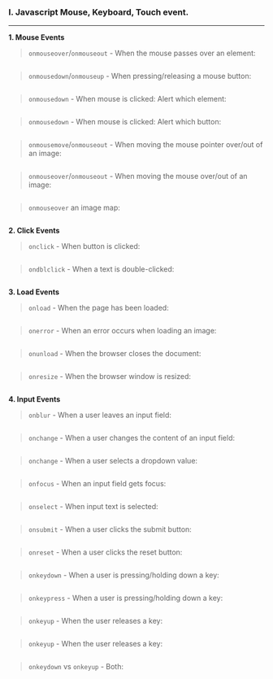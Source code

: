 ### I. Javascript Mouse, Keyboard, Touch event.
---

**1. Mouse Events**

>```onmouseover```/```onmouseout``` - When the mouse passes over an element:
```javascript

```
>```onmousedown```/```onmouseup``` - When pressing/releasing a mouse button:
```javascript

```

>```onmousedown``` - When mouse is clicked: Alert which element:
```javascript

```

>```onmousedown``` - When mouse is clicked: Alert which button:
```javascript

```

>```onmousemove```/```onmouseout``` - When moving the mouse pointer over/out of an image:
```javascript

```

>```onmouseover```/```onmouseout``` - When moving the mouse over/out of an image:
```javascript

```

>```onmouseover``` an image map:
```javascript

```

**2. Click Events**

>```onclick``` - When button is clicked:
```javascript

```
>```ondblclick``` - When a text is double-clicked:
```javascript

```

**3. Load Events**

>```onload``` - When the page has been loaded:
```javascript

```
>```onerror``` - When an error occurs when loading an image:
```javascript

```

>```onunload``` - When the browser closes the document:
```javascript

```

>```onresize``` - When the browser window is resized:
```javascript

```

**4. Input Events**

>```onblur``` - When a user leaves an input field:
```javascript

```

>```onchange``` - When a user changes the content of an input field:
```javascript

```

>```onchange``` - When a user selects a dropdown value:
```javascript

```

>```onfocus``` - When an input field gets focus:
```javascript

```

>```onselect``` - When input text is selected:
```javascript

```

>```onsubmit``` - When a user clicks the submit button:
```javascript

```

>```onreset``` - When a user clicks the reset button:
```javascript

```

>```onkeydown``` - When a user is pressing/holding down a key:
```javascript

```

>```onkeypress``` - When a user is pressing/holding down a key:
```javascript

```

>```onkeyup``` - When the user releases a key:
```javascript

```

>```onkeyup``` - When the user releases a key:
```javascript

```

>```onkeydown``` vs ```onkeyup``` - Both:
```javascript

```
